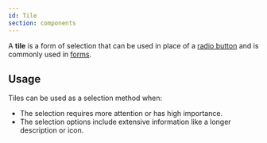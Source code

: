```yaml
---
id: Tile
section: components
---
```

A **tile** is a form of selection that can be used in place of a [radio button](/components/radio) and is commonly used in [forms](/components/form).

## Usage

Tiles can be used as a selection method when:
* The selection requires more attention or has high importance.
* The selection options include extensive information like a longer description or icon.


